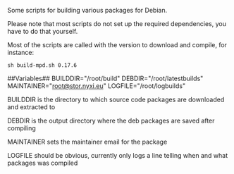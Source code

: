 Some scripts for building various packages for Debian.

Please note that most scripts do not set up the required dependencies, you have to do that yourself.

Most of the scripts are called with the version to download and compile, for instance:

	sh build-mpd.sh 0.17.6
##Variables##
	BUILDDIR="/root/build"
	DEBDIR="/root/latestbuilds"
	MAINTAINER="root@stor.nyxi.eu"
	LOGFILE="/root/logbuilds"

BUILDDIR is the directory to which source code packages are downloaded and extracted to

DEBDIR is the output directory where the deb packages are saved after compiling

MAINTAINER sets the maintainer email for the package

LOGFILE should be obvious, currently only logs a line telling when and what packages was compiled

